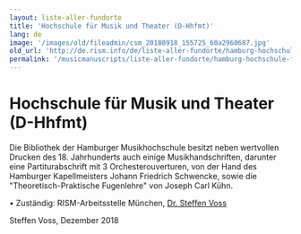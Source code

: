 ```yaml
---
layout: liste-aller-fundorte
title: 'Hochschule für Musik und Theater (D-Hhfmt)'
lang: de
image: '/images/old/fileadmin/csm_20180918_155725_60a2960687.jpg'
old_url: 'http://de.rism.info/de/liste-aller-fundorte/hamburg-hochschule-fuer-musik-und-theater.html'
permalink: '/musicmanuscripts/liste-aller-fundorte/hamburg-hochschule-fuer-musik-und-theater.html'
---
```



# Hochschule für Musik und Theater (D-Hhfmt)


Die Bibliothek der Hamburger Musikhochschule besitzt neben wertvollen Drucken des 18. Jahrhunderts auch einige Musikhandschriften, darunter eine Partiturabschrift mit 3 Orchesterouverturen, von der Hand des Hamburger Kapellmeisters Johann Friedrich Schwencke, sowie die "Theoretisch-Praktische Fugenlehre" von Joseph Carl Kühn.

• Zuständig: RISM-Arbeitsstelle München,&nbsp;[Dr. Steffen Voss](mailto:steffen.voss@bsb-muenchen.de "Opens window for sending email")

Steffen Voss, Dezember 2018

